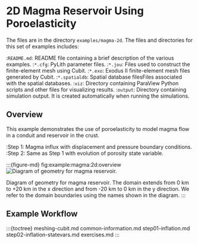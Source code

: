 # 2D Magma Reservoir Using Poroelasticity

The files are in the directory `examples/magma-2d`.
The files and directories for this set of examples includes:

:`README.md`: README file containing a brief description of the various examples.
:`*.cfg`: PyLith parameter files.
:`*.jou`: Files used to construct the finite-element mesh using Cubit.
:`*.exo`: Exodus II finite-element mesh files generated by Cubit.
:`*.spatialdb`: Spatial database filesFiles associated with the spatial databases.
:`viz`: Directory containing ParaView Python scripts and other files for visualizing results.
:`output`: Directory containing simulation output. It is created automatically when running the simulations.

## Overview

This example demonstrates the use of poroelasticity to model magma flow in a conduit and reservoir in the crust.

:Step 1: Magma influx with displacement and pressure boundary conditions.
:Step 2: Same as Step 1 with evolution of porosity state variable.

:::{figure-md} fig:example:magma:2d:overview
<img src="figs/geometry.*" alt="Diagram of geometry for magma reservoir." scale="100%"/>

Diagram of geometry for magma reservoir.
The domain extends from 0 km to +20 km in the x direction and from -20 km to 0 km in the y direction.
We refer to the domain boundaries using the names shown in the diagram.
:::

## Example Workflow

:::{toctree}
meshing-cubit.md
common-information.md
step01-inflation.md
step02-inflation-statevars.md
exercises.md
:::
